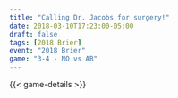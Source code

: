 ```yaml
---
title: "Calling Dr. Jacobs for surgery!"
date: 2018-03-10T17:23:00-05:00
draft: false
tags: [2018 Brier]
event: "2018 Brier"
game: "3-4 - NO vs AB"
---
```

{{< game-details >}}
<!--more--> 